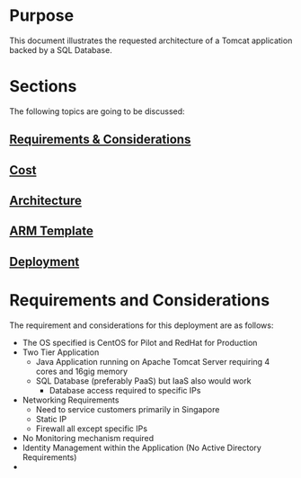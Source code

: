 # Purpose
This document illustrates the requested architecture of a Tomcat application backed by a SQL Database.

# Sections
The following topics are going to be discussed:

## [Requirements & Considerations](#requirements-and-considerations)
## [Cost](#cost)
## [Architecture](#architecture)
## [ARM Template](#arm-template)
## [Deployment](#deployment)

# Requirements and Considerations
The requirement and considerations for this deployment are as follows:
*   The OS specified is CentOS for Pilot and RedHat for Production
*   Two Tier Application
    *   Java Application running on Apache Tomcat Server requiring 4 cores and 16gig memory
    *   SQL Database (preferably PaaS) but IaaS also would work
        *   Database access required to specific IPs
* Networking Requirements
    * Need to service customers primarily in Singapore
    * Static IP
    * Firewall all except specific IPs
*   No Monitoring mechanism required
*   Identity Management within the Application (No Active Directory Requirements)
*   
